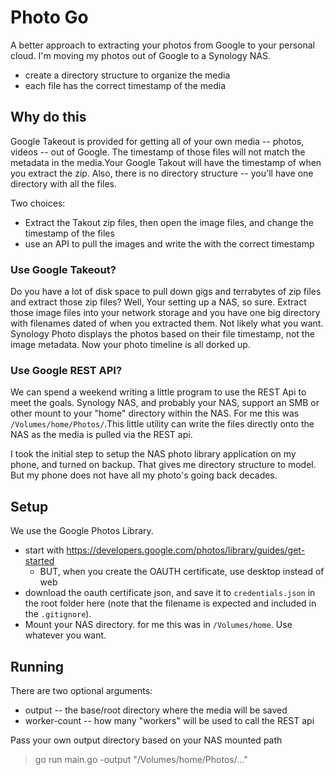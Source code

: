 # Photo Go
A better approach to extracting your photos from Google to your personal cloud. I'm moving my photos out of Google to a Synology NAS.

* create a directory structure to organize the media
* each file has the correct timestamp of the media

## Why do this
Google Takeout is provided for getting all of your own media -- photos, videos -- out of Google. 
The timestamp of those files will not match the metadata in the media.Your Google Takout will have the timestamp of when you extract the zip. Also, there is no directory structure -- you'll have one directory with all the files.

Two choices:
* Extract the Takout zip files, then open the image files, and change the timestamp of the files
* use an API to pull the images and write the with the correct timestamp

### Use Google Takeout?
Do you have a lot of disk space to pull down gigs and terrabytes of zip files and extract those zip files? Well, Your setting up a NAS, so sure.  Extract those image files into your network storage and you have one big directory with filenames dated of when you extracted them.  Not likely what you want.  Synology Photo displays the photos based on their file timestamp, not the image metadata. Now your photo timeline is all dorked up.

### Use Google REST API?
We can spend a weekend writing a little program to use the REST Api to meet the goals. Synology NAS, and probably your NAS, support an SMB or other mount to your "home" directory within the NAS. For me this was `/Volumes/home/Photos/`.This little utility can write the files directly onto the NAS as the media is pulled via the REST api.

I took the initial step to setup the NAS photo library application on my phone, and turned on backup.  That gives me directory structure to model. But my phone does not have all my photo's going back decades.

## Setup
We use the Google Photos Library.

* start with https://developers.google.com/photos/library/guides/get-started
  * BUT, when you create the OAUTH certificate, use desktop instead of web
* download the oauth certificate json, and save it to `credentials.json` in the root folder here (note that the filename is expected and included in the `.gitignore`).
* Mount your NAS directory. for me this was in `/Volumes/home`. Use whatever you want.

## Running
There are two optional arguments:
* output -- the base/root directory where the media will be saved
* worker-count -- how many "workers" will be used to call the REST api

Pass your own output directory based on your NAS mounted path
> go run main.go -output "/Volumes/home/Photos/..."
 